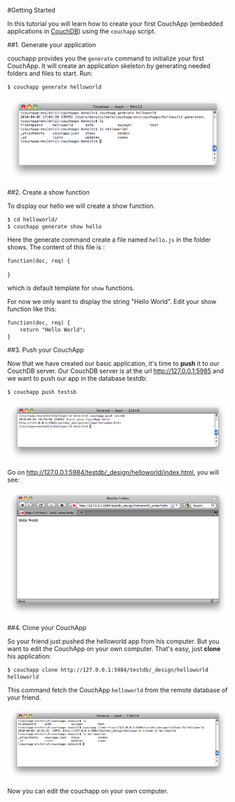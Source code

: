 #Getting Started

In this tutorial you will learn how to create your first CouchApp (embedded applications in [CouchDB](http://couchdb.apache.org)) using the `couchapp` script.

##1. Generate your application

couchapp provides you the `generate` command to initialize your first CouchApp. It will create an application skeleton by generating needed folders and files to start. Run:

    $ couchapp generate helloworld
   
![couchapp generate](imgs/gettingstarted01.png "couchapp generate helloworld")

##2. Create a show function

To display our hello we will create a show function. 

    $ cd helloworld/
    $ couchapp generate show hello
    
Here the generate command create a file named `hello.js` in the folder shows. The content of this file is :

    function(doc, req) {  

    }
    
which is default template for `show` functions.

For now we only want to display the string "Hello World". Edit your show function like this:

    function(doc, req) {
        return "Hello World";
    }
    
##3. Push your CouchApp

Now that we have created our basic application, it's time to **push** it to our CouchDB server. Our CouchDB server is at the url http://127.0.0.1:5985 and we want to push our app in the database testdb:

    $ couchapp push testsb
    
![couchapp push](imgs/gettingstarted02.png "couchapp push testdb")

Go on http://127.0.0.1:5984/testdb/_design/helloworld/index.html, you will see:

![CouchApp hello world](imgs/gettingstarted03.png "CouchApp hello world")


##4. Clone your CouchApp

So your friend just pushed the helloworld app from his computer. But you want to edit the CouchApp on your own computer. That's easy, just **clone** his application:

    $ couchapp clone http://127.0.0.1:5984/testdb/_design/helloworld helloworld

This command fetch the CouchApp `helloworld` from the remote database of your friend.

![couchapp clone](imgs/gettingstarted04.png "couchapp clone http://127.0.0.1:5984/testdb/_design/helloworld helloworld")

Now you can edit the couchapp on your own computer.
